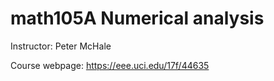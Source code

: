 # math105A Numerical analysis 

Instructor: Peter McHale 

Course webpage: https://eee.uci.edu/17f/44635



